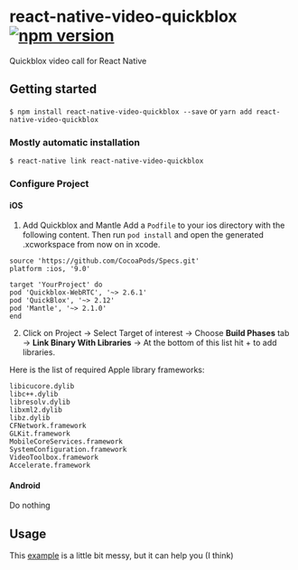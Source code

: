 
# react-native-video-quickblox [![npm version](https://badge.fury.io/js/react-native-video-quickblox.svg)](https://badge.fury.io/js/react-native-video-quickblox)
Quickblox video call for React Native

## Getting started

`$ npm install react-native-video-quickblox --save` or `yarn add react-native-video-quickblox`

### Mostly automatic installation

`$ react-native link react-native-video-quickblox`

### Configure Project


#### iOS

1. Add Quickblox and Mantle
Add a `Podfile` to your ios directory with the following content. Then run `pod install` and open the generated .xcworkspace from now on in xcode.
```
source 'https://github.com/CocoaPods/Specs.git'
platform :ios, '9.0'

target 'YourProject' do
pod 'Quickblox-WebRTC', '~> 2.6.1'
pod 'QuickBlox', '~> 2.12'
pod 'Mantle', '~> 2.1.0'
end
```

2. Click on Project → Select Target of interest → Choose **Build Phases** tab → **Link Binary With Libraries** → At the bottom of this list hit + to add libraries.

Here is the list of required Apple library frameworks:
```
libicucore.dylib
libc++.dylib
libresolv.dylib
libxml2.dylib
libz.dylib
CFNetwork.framework
GLKit.framework
MobileCoreServices.framework
SystemConfiguration.framework
VideoToolbox.framework
Accelerate.framework
```

#### Android
Do nothing


## Usage
This [example](https://github.com/ttdat89/react-native-video-quickblox/tree/master/example/TestLibQuickblox) is a little bit messy, but it can help you (I think)
  
